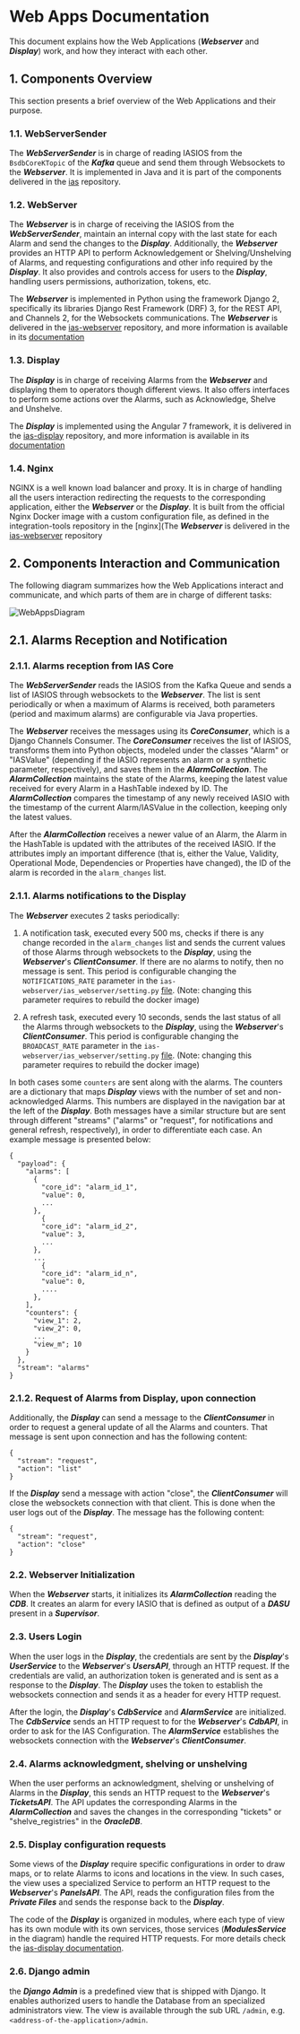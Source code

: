 # Web Apps Documentation

This document explains how the Web Applications (___Webserver___ and ___Display___) work, and how they interact with each other.

## 1. Components Overview
This section presents a brief overview of the Web Applications and their purpose.

### 1.1. WebServerSender
The ___WebServerSender___ is in charge of reading IASIOS from the `BsdbCoreKTopic` of the ___Kafka___ queue and send them through Websockets to the ___Webserver___.
It is implemented in Java and it is part of the components delivered in the [ias](https://github.com/IntegratedAlarmSystem-Group/ias) repository.

### 1.2. WebServer
The ___Webserver___ is in charge of receiving the IASIOS from the ___WebServerSender___, maintain an internal copy with the last state for each Alarm and send the changes to the ___Display___. Additionally, the ___Webserver___ provides an HTTP API to perform Acknowledgement or Shelving/Unshelving of Alarms, and requesting configurations and other info required by the ___Display___. It also provides and controls access for users to the ___Display___, handling users permissions, authorization, tokens, etc.

The ___Webserver___ is implemented in Python using the framework Django 2, specifically its libraries Django Rest Framework (DRF) 3, for the REST API, and Channels 2, for the Websockets communications. The ___Webserver___ is delivered in the [ias-webserver](https://github.com/IntegratedAlarmSystem-Group/ias-webserver) repository, and more information is available in its [documentation](https://integratedalarmsystem-group.github.io/ias-webserver/)

### 1.3. Display
The ___Display___ is in charge of receiving Alarms from the ___Webserver___ and displaying them to operators though different views. It also offers interfaces to perform some actions over the Alarms, such as Acknowledge, Shelve and Unshelve.

The ___Display___ is implemented using the Angular 7 framework, it is delivered in the [ias-display](https://github.com/IntegratedAlarmSystem-Group/ias-display) repository, and more information is available in its [documentation](https://integratedalarmsystem-group.github.io/ias-display/index.html)

### 1.4. Nginx
NGINX is a well known load balancer and proxy. It is in charge of handling all the users interaction redirecting the requests to the corresponding application, either the ___Webserver___ or the ___Display___. It is built from the official Nginx Docker image with a custom configuration file, as defined in the integration-tools repository in the [nginx](The ___Webserver___ is delivered in the [ias-webserver](https://github.com/IntegratedAlarmSystem-Group/integration-tools/tree/develop/nginx) repository


## 2. Components Interaction and Communication
The following diagram summarizes how the Web Applications interact and communicate, and which parts of them are in charge of different tasks:

![WebAppsDiagram](./images/selected/web-diagram.png)


## 2.1. Alarms Reception and Notification
### 2.1.1. Alarms reception from IAS Core
The ___WebServerSender___ reads the IASIOS from the Kafka Queue and sends a list of IASIOS through websockets to the ___Webserver___. The list is sent periodically or when a maximum of Alarms is received, both parameters (period and maximum alarms) are configurable via Java properties.

The ___Webserver___ receives the messages using its ___CoreConsumer___, which is a Django Channels Consumer. The ___CoreConsumer___ receives the list of IASIOS, transforms them into Python objects, modeled under the classes "Alarm" or "IASValue" (depending if the IASIO represents an alarm or a synthetic parameter, respectively), and saves them in the ___AlarmCollection___. The ___AlarmCollection___ maintains the state of the Alarms, keeping the latest value received for every Alarm in a HashTable indexed by ID. The ___AlarmCollection___ compares the timestamp of any newly received IASIO with the timestamp of the current Alarm/IASValue in the collection, keeping only the latest values.

After the ___AlarmCollection___ receives a newer value of an Alarm, the Alarm in the HashTable is updated with the attributes of the received IASIO. If the attributes imply an important difference (that is, either the Value, Validity, Operational Mode, Dependencies or Properties have changed), the ID of the alarm is recorded in the `alarm_changes` list.

### 2.1.1. Alarms notifications to the Display
The ___Webserver___ executes 2 tasks periodically:

1. A notification task, executed every 500 ms, checks if there is any change recorded in the `alarm_changes` list and sends the current values of those Alarms through websockets to the ___Display___, using the ___Webserver___'s ___ClientConsumer___. If there are no alarms to notify, then no message is sent. This period is configurable changing the `NOTIFICATIONS_RATE` parameter in the `ias-webserver/ias_webserver/setting.py` [file](https://github.com/IntegratedAlarmSystem-Group/ias-webserver/blob/e8b111c73d0ece7378fe8aaff5417ea55e6bd189/ias_webserver/settings.py#L262). (Note: changing this parameter requires to rebuild the docker image)

2. A refresh task, executed every 10 seconds, sends the last status of all the Alarms through websockets to the ___Display___, using the ___Webserver___'s ___ClientConsumer___. This period is configurable changing the `BROADCAST_RATE` parameter in the `ias-webserver/ias_webserver/setting.py` [file](https://github.com/IntegratedAlarmSystem-Group/ias-webserver/blob/e8b111c73d0ece7378fe8aaff5417ea55e6bd189/ias_webserver/settings.py#L263). (Note: changing this parameter requires to rebuild the docker image)

In both cases some `counters` are sent along with the alarms. The counters are a dictionary that maps ___Display___ views with the number of set and non-acknowledged Alarms. This numbers are displayed in the navigation bar at the left of the ___Display___. Both messages have a similar structure but are sent through different "streams" ("alarms" or "request", for notifications and general refresh, respectively), in order to differentiate each case. An example message is presented below:

```
{
  "payload": {
    "alarms": [
      {
        "core_id": "alarm_id_1",
        "value": 0,
        ...
      },
        {
        "core_id": "alarm_id_2",
        "value": 3,
        ...
      },
      ...
        {
        "core_id": "alarm_id_n",
        "value": 0,
        ....
      },
    ],
    "counters": {
      "view_1": 2,
      "view_2": 0,
      ...
      "view_m"; 10
    }
  },
  "stream": "alarms"
}
```

### 2.1.2. Request of Alarms from Display, upon connection
Additionally, the ___Display___ can send a message to the ___ClientConsumer___ in order to request a general update of all the Alarms and counters. That message is sent upon connection and has the following content:

```
{
  "stream": "request",
  "action": "list"
}
```

If the ___Display___ send a message with action "close", the ___ClientConsumer___ will close the websockets connection with that client. This is done when the user logs out of the ___Display___. The message has the following content:
```
{
  "stream": "request",
  "action": "close"
}
```


### 2.2. Webserver Initialization
When the ___Webserver___ starts, it initializes its ___AlarmCollection___ reading the ___CDB___. It creates an alarm for every IASIO that is defined as output of a ___DASU___ present in a ___Supervisor___.


### 2.3. Users Login
When the user logs in the ___Display___, the credentials are sent by the ___Display___'s ___UserService___ to the ___Webserver___'s ___UsersAPI___, through an HTTP request. If the credentials are valid, an authorization token is generated and is sent as a response to the ___Display___. The ___Display___ uses the token to establish the websockets connection and sends it as a header for every HTTP request.

After the login, the ___Display___'s ___CdbService___ and ___AlarmService___ are initialized. The ___CdbService___ sends an HTTP request to for the ___Webserver___'s ___CdbAPI___, in order to ask for the IAS Configuration. The ___AlarmService___ establishes the websockets connection with the ___Webserver___'s ___ClientConsumer___.


### 2.4. Alarms acknowledgment, shelving or unshelving
When the user performs an acknowledgment, shelving or unshelving of Alarms in the ___Display___, this sends an HTTP request to the ___Webserver___'s ___TicketsAPI___. The API updates the corresponding Alarms in the ___AlarmCollection___ and saves the changes in the corresponding "tickets" or "shelve_registries" in the ___OracleDB___.


### 2.5. Display configuration requests
Some views of the ___Display___ require specific configurations in order to draw maps, or to relate Alarms to icons and locations in the view. In such cases, the view uses a specialized Service to perform an HTTP request to the  ___Webserver___'s ___PanelsAPI___. The API, reads the configuration files from the ___Private Files___ and sends the response back to the ___Display___.

The code of the ___Display___ is organized in modules, where each type of view has its own module with its own services, those services (___ModulesService___ in the diagram) handle the required HTTP requests. For more details check the [ias-display documentation](https://integratedalarmsystem-group.github.io/ias-display/index.html).

### 2.6. Django admin
the ___Django Admin___ is a predefined view that is shipped with Django. It enables authorized users to handle the Database from an specialized administrators view. The view is available through the sub URL `/admin`, e.g. `<address-of-the-application>/admin`.
